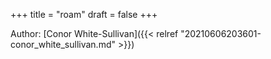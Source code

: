 +++
title = "roam"
draft = false
+++

Author: [Conor White-Sullivan]({{< relref "20210606203601-conor_white_sullivan.md" >}})
